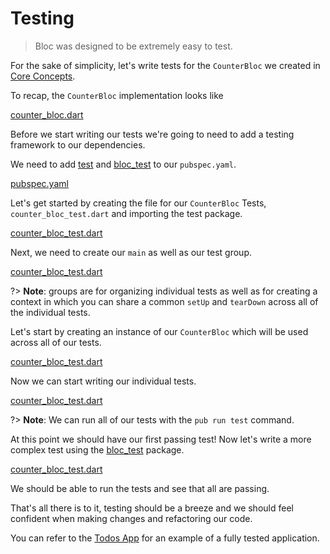 # Testing

> Bloc was designed to be extremely easy to test.

For the sake of simplicity, let's write tests for the `CounterBloc` we created in [Core Concepts](coreconcepts.md).

To recap, the `CounterBloc` implementation looks like

[counter_bloc.dart](_snippets/testing/counter_bloc.dart.md ':include')

Before we start writing our tests we're going to need to add a testing framework to our dependencies.

We need to add [test](https://pub.dev/packages/test) and [bloc_test](https://pub.dev/packages/bloc_test) to our `pubspec.yaml`.

[pubspec.yaml](_snippets/testing/pubspec.yaml.md ':include')

Let's get started by creating the file for our `CounterBloc` Tests, `counter_bloc_test.dart` and importing the test package.

[counter_bloc_test.dart](_snippets/testing/counter_bloc_test_imports.dart.md ':include')

Next, we need to create our `main` as well as our test group.

[counter_bloc_test.dart](_snippets/testing/counter_bloc_test_main.dart.md ':include')

?> **Note**: groups are for organizing individual tests as well as for creating a context in which you can share a common `setUp` and `tearDown` across all of the individual tests.

Let's start by creating an instance of our `CounterBloc` which will be used across all of our tests.

[counter_bloc_test.dart](_snippets/testing/counter_bloc_test_setup.dart.md ':include')

Now we can start writing our individual tests.

[counter_bloc_test.dart](_snippets/testing/counter_bloc_test_initial_state.dart.md ':include')

?> **Note**: We can run all of our tests with the `pub run test` command.

At this point we should have our first passing test! Now let's write a more complex test using the [bloc_test](https://pub.dev/packages/bloc_test) package.

[counter_bloc_test.dart](_snippets/testing/counter_bloc_test_bloc_test.dart.md ':include')

We should be able to run the tests and see that all are passing.

That's all there is to it, testing should be a breeze and we should feel confident when making changes and refactoring our code.

You can refer to the [Todos App](https://github.com/brianegan/flutter_architecture_samples/tree/master/bloc_library) for an example of a fully tested application.
